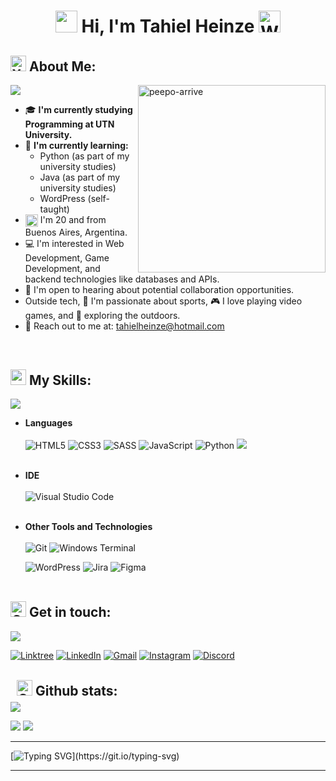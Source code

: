 <h1 align="center"><img src="https://camo.githubusercontent.com/ff4478f93581788c3f10a8961c0622cc36f37c7115f91a6b68443726005d4a43/68747470733a2f2f63756c746f667468657061727479706172726f742e636f6d2f706172726f74732f68642f3630667073706172726f742e676966" width="35" height="35"/><b> Hi, I'm Tahiel Heinze </b><img src="https://raw.githubusercontent.com/Tarikul-Islam-Anik/Telegram-Animated-Emojis/main/People/Waving%20Hand.webp" alt="Waving Hand" width="35" height="35"/></h1>

<h2><img src="https://raw.githubusercontent.com/Tarikul-Islam-Anik/Animated-Fluent-Emojis/master/Emojis/Objects/X-Ray.png" alt="X-Ray" width="25" height="25" /><b style="border-bottom: none; padding-bottom: 0;">  About Me:</b></h2>
<img src="https://user-images.githubusercontent.com/73097560/115834477-dbab4500-a447-11eb-908a-139a6edaec5c.gif">
<img align="right" width="300" alt="peepo-arrive" src="https://media.tenor.com/RWeubXhMGIsAAAAM/peepo-arrive-meme.gif">


- 🎓 **I'm currently studying Programming at UTN University.**
- 📘 **I'm currently learning:**
  - Python (as part of my university studies)
  - Java (as part of my university studies)
  - WordPress (self-taught)
- <img align="center" src="https://cdn-0.emojis.wiki/emoji-pics/apple/argentina-apple.png" alt="Flag Argentina" width="20" height="20"/> I'm 20 and from Buenos Aires, Argentina. 
- 💻 I'm interested in Web Development, Game Development, and backend technologies like databases and APIs.
- 🤝 I'm open to hearing about potential collaboration opportunities.
- Outside tech, 🏅​ I'm passionate about sports, ​🎮 I love playing video games, and 🌴 exploring the outdoors.
- ​📩​ Reach out to me at: <a href="tahielheinze@hotmail.com">tahielheinze@hotmail.com</a>
<br>

<h2><img src="https://media2.giphy.com/media/QssGEmpkyEOhBCb7e1/giphy.gif?cid=ecf05e47a0n3gi1bfqntqmob8g9aid1oyj2wr3ds3mg700bl&rid=giphy.gif" width ="25"><b align="center" style="padding: 0px">  My Skills:</b></h2>
<img src="https://user-images.githubusercontent.com/73097560/115834477-dbab4500-a447-11eb-908a-139a6edaec5c.gif">

* <b>Languages</b>
  <br>
  </br>
    ![HTML5](https://img.shields.io/badge/html5-%23E34F26.svg?style=for-the-badge&logo=html5&logoColor=white)
    ![CSS3](https://img.shields.io/badge/css3-%231572B6.svg?style=for-the-badge&logo=css3&logoColor=white)
    ![SASS](https://img.shields.io/badge/SASS-hotpink.svg?style=for-the-badge&logo=SASS&logoColor=white)
    ![JavaScript](https://img.shields.io/badge/javascript-%23323330.svg?style=for-the-badge&logo=javascript&logoColor=%23F7DF1E)
    ![Python](https://img.shields.io/badge/python-3670A0?style=for-the-badge&logo=python&logoColor=ffdd54)
    <img src="https://img.shields.io/badge/Java-ED8B00?style=for-the-badge&logo=java&logoColor=white">
  <br>
  </br>
  
* <b>IDE</b>
  <br>
  </br>
    ![Visual Studio Code](https://img.shields.io/badge/Visual%20Studio%20Code-0078d7.svg?style=for-the-badge&logo=visual-studio-code&logoColor=white)
  <br>
  </br>
  
* <b>Other Tools and Technologies</b>
  <br>
  </br>
    ![Git](https://img.shields.io/badge/git-%23F05033.svg?style=for-the-badge&logo=git&logoColor=white)
    ![Windows Terminal](https://img.shields.io/badge/Windows%20Terminal-%234D4D4D.svg?style=for-the-badge&logo=windows-terminal&logoColor=white)
    
    ![WordPress](https://img.shields.io/badge/WordPress-%23117AC9.svg?style=for-the-badge&logo=WordPress&logoColor=white)
    ![Jira](https://img.shields.io/badge/jira-%230A0FFF.svg?style=for-the-badge&logo=jira&logoColor=white)
    ![Figma](https://img.shields.io/badge/figma-%23F24E1E.svg?style=for-the-badge&logo=figma&logoColor=white)
  <br>
  </br>
  
<h2><img src="https://raw.githubusercontent.com/Tarikul-Islam-Anik/Telegram-Animated-Emojis/main/People/Call%20Me%20Hand.webp" alt="Call Me Hand" width="25" height="25"/><b style="padding: 0px">  Get in touch:</b></h2>
<img src="https://user-images.githubusercontent.com/73097560/115834477-dbab4500-a447-11eb-908a-139a6edaec5c.gif">

<a href="https://linktr.ee/tnheinze">![Linktree](https://img.shields.io/badge/linktree-1de9b6?style=for-the-badge&logo=linktree&logoColor=white)</a>
<a href="https://www.linkedin.com/in/tahielheinze/">![LinkedIn](https://img.shields.io/badge/linkedin-%230077B5.svg?style=for-the-badge&logo=linkedin&logoColor=white)</a>
<a href="mailto:tahielheinze@hotmail.com" target="_blank">![Gmail](https://img.shields.io/badge/Email-D14836?style=for-the-badge&logo=gmail&logoColor=white)</a>
<a href="https://www.instagram.com/tnheinze/">![Instagram](https://img.shields.io/badge/INSTAGRAM-%23E4405F.svg?style=for-the-badge&logo=Instagram&logoColor=white)</a>
<a href="https://discord.com/">![Discord](https://img.shields.io/badge/tahiel.11-%237289DA.svg?style=for-the-badge&logo=discord&logoColor=white)</a>
 <br>
 </br>
  
<h2 style="margin: 5px 10px;"><img src="https://raw.githubusercontent.com/Tarikul-Islam-Anik/Telegram-Animated-Emojis/main/Objects/Chart%20Increasing.webp" alt="Chart Increasing" width="25" height="25"/><b>  Github stats:</b></h2> 
<img src="https://user-images.githubusercontent.com/73097560/115834477-dbab4500-a447-11eb-908a-139a6edaec5c.gif">

[![](https://github-readme-stats.vercel.app/api?username=tahielheinze&show_icons=true&theme=tokyonight&hide_border=true&locale=en)](https://github.com/tahielheinze)
[![](https://github-readme-streak-stats.herokuapp.com/?user=tahielheinze&theme=material-palenight)](https://github.com/tahielheinze)
</div>

---

[![Typing SVG](https://readme-typing-svg.herokuapp.com?font=Ubuntu&color=%230EAA20&vCenter=true&lines=Thanks+for+stopping+by!+See+you!)](https://git.io/typing-svg)

------
